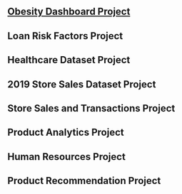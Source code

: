 ## [Obesity Dashboard Project](https://jausmy.github.io/Obesity-Dashboard/)

## Loan Risk Factors Project

## Healthcare Dataset Project

## 2019 Store Sales Dataset Project

## Store Sales and Transactions Project

## Product Analytics Project

## Human Resources Project

## Product Recommendation Project
